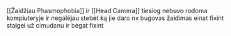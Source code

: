 [[Žaidžiau Phasmophobia]] ir [[Head Camera]] tiesiog nebuvo rodoma kompiuteryje ir negalėjau stebėt ką jie daro nx bugovas žaidimas einat fixint staigei už cimudanu ir bėgat fixint